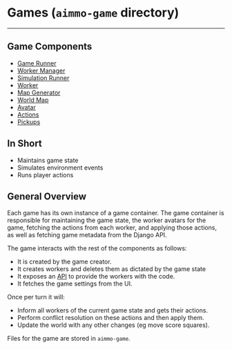 # Games (`aimmo-game` directory)

---

## Game Components
- [Game Runner](game-runner.md)
- [Worker Manager](worker-manager.md) 
- [Simulation Runner](simulation-runner.md) 
- [Worker](worker.md)
- [Map Generator](generators.md) 
- [World Map](world-map.md)
- [Avatar](avatar.md) 
- [Actions](actions.md) 
- [Pickups](pickups.md) 



## In Short
- Maintains game state
- Simulates environment events
- Runs player actions

## General Overview
Each game has its own instance of a game container. The game 
container is responsible for maintaining the game state, 
the worker avatars for the game, fetching the actions from 
each worker, and applying those actions, as well as fetching 
game metadata from the Django API.

The game interacts with the rest of the components as follows:
- It is created by the game creator.
- It creates workers and deletes them as dictated by the game 
state
- It exposes an [API](game-api) to provide the workers with the code.
- It fetches the game settings from the UI.

Once per turn it will:
- Inform all workers of the current game state and gets their 
actions.
- Perform conflict resolution on these actions and then apply 
them.
- Update the world with any other changes (eg move score 
squares).

Files for the game are stored in `aimmo-game`.

[game-api]: https://github.com/ocadotechnology/aimmo/blob/master/aimmo-game/service.py
